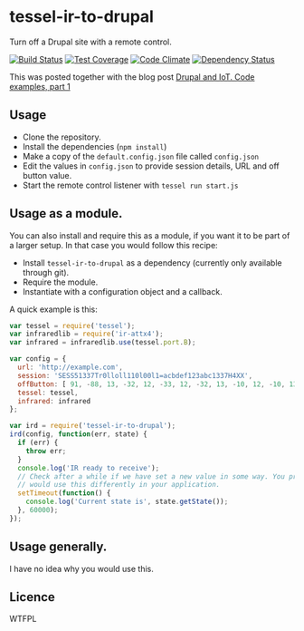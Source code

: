 # tessel-ir-to-drupal
Turn off a Drupal site with a remote control.

[![Build Status](https://travis-ci.org/eiriksm/tessel-ir-to-drupal.svg?branch=master)](https://travis-ci.org/eiriksm/tessel-ir-to-drupal)
[![Test Coverage](https://codeclimate.com/github/eiriksm/tessel-ir-to-drupal/badges/coverage.svg)](https://codeclimate.com/github/eiriksm/tessel-ir-to-drupal)
[![Code Climate](https://codeclimate.com/github/eiriksm/tessel-ir-to-drupal/badges/gpa.svg)](https://codeclimate.com/github/eiriksm/tessel-ir-to-drupal)
[![Dependency Status](https://david-dm.org/eiriksm/tessel-ir-to-drupal.svg)](https://david-dm.org/eiriksm/tessel-ir-to-drupal)

This was posted together with the blog post [Drupal and IoT. Code examples, part 1](https://orkjern.com/drupal-iot-code-part-one)

## Usage

- Clone the repository.
- Install the dependencies (`npm install`)
- Make a copy of the `default.config.json` file called `config.json`
- Edit the values in `config.json` to provide session details, URL and off button value.
- Start the remote control listener with `tessel run start.js`

## Usage as a module.

You can also install and require this as a module, if you want it to be part of a larger setup. In that case you would follow this recipe:

- Install `tessel-ir-to-drupal` as a dependency (currently only available through git).
- Require the module.
- Instantiate with a configuration object and a callback.

A quick example is this:

```js
var tessel = require('tessel');
var infraredlib = require('ir-attx4');
var infrared = infraredlib.use(tessel.port.B);

var config = {
  url: 'http://example.com',
  session: 'SESS51337Tr0lloll110l00l1=acbdef123abc1337H4XX',
  offButton: [ 91, -88, 13, -32, 12, -33, 12, -32, 13, -10, 12, -10, 13, -9, 13, -10, 12, -10, 12, -32, 14, -31, 13, -32, 13, -9, 13, -10, 12, -10, 12, -10, 13, -9, 13, -10, 12, -32, 13, -10, 12, -10, 13, -9, 13, -10, 13, -9, 13, -9, 13, -32, 13, -9, 13, -32, 12, -32, 13, -32, 12, -33, 12, -32, 13, -32, 12 ],
  tessel: tessel,
  infrared: infrared
};

var ird = require('tessel-ir-to-drupal');
ird(config, function(err, state) {
  if (err) {
    throw err;
  }
  console.log('IR ready to receive');
  // Check after a while if we have set a new value in some way. You probably
  // would use this differently in your application.
  setTimeout(function() {
    console.log('Current state is', state.getState());
  }, 60000);
});
```

## Usage generally.

I have no idea why you would use this.

## Licence

WTFPL
